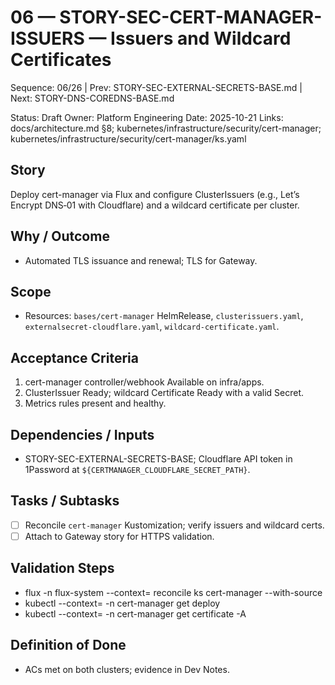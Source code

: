 # 06 — STORY-SEC-CERT-MANAGER-ISSUERS — Issuers and Wildcard Certificates

Sequence: 06/26 | Prev: STORY-SEC-EXTERNAL-SECRETS-BASE.md | Next: STORY-DNS-COREDNS-BASE.md

Status: Draft
Owner: Platform Engineering
Date: 2025-10-21
Links: docs/architecture.md §8; kubernetes/infrastructure/security/cert-manager; kubernetes/infrastructure/security/cert-manager/ks.yaml

## Story
Deploy cert-manager via Flux and configure ClusterIssuers (e.g., Let’s Encrypt DNS‑01 with Cloudflare) and a wildcard certificate per cluster.

## Why / Outcome
- Automated TLS issuance and renewal; TLS for Gateway.

## Scope
- Resources: `bases/cert-manager` HelmRelease, `clusterissuers.yaml`, `externalsecret-cloudflare.yaml`, `wildcard-certificate.yaml`.

## Acceptance Criteria
1) cert-manager controller/webhook Available on infra/apps.
2) ClusterIssuer Ready; wildcard Certificate Ready with a valid Secret.
3) Metrics rules present and healthy.

## Dependencies / Inputs
- STORY-SEC-EXTERNAL-SECRETS-BASE; Cloudflare API token in 1Password at `${CERTMANAGER_CLOUDFLARE_SECRET_PATH}`.

## Tasks / Subtasks
- [ ] Reconcile `cert-manager` Kustomization; verify issuers and wildcard certs.
- [ ] Attach to Gateway story for HTTPS validation.

## Validation Steps
- flux -n flux-system --context=<ctx> reconcile ks cert-manager --with-source
- kubectl --context=<ctx> -n cert-manager get deploy
- kubectl --context=<ctx> -n cert-manager get certificate -A

## Definition of Done
- ACs met on both clusters; evidence in Dev Notes.
